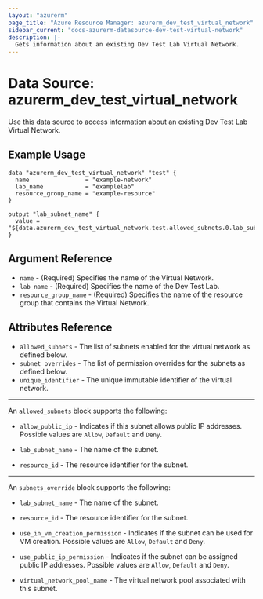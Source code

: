 ```yaml
---
layout: "azurerm"
page_title: "Azure Resource Manager: azurerm_dev_test_virtual_network"
sidebar_current: "docs-azurerm-datasource-dev-test-virtual-network"
description: |-
  Gets information about an existing Dev Test Lab Virtual Network.
---
```


# Data Source: azurerm_dev_test_virtual_network

Use this data source to access information about an existing Dev Test Lab Virtual Network.

## Example Usage

```hcl
data "azurerm_dev_test_virtual_network" "test" {
  name                = "example-network"
  lab_name            = "examplelab"
  resource_group_name = "example-resource"
}

output "lab_subnet_name" {
  value = "${data.azurerm_dev_test_virtual_network.test.allowed_subnets.0.lab_subnet_name}
}
```

## Argument Reference

* `name` - (Required) Specifies the name of the Virtual Network.
* `lab_name` - (Required) Specifies the name of the Dev Test Lab.
* `resource_group_name` - (Required) Specifies the name of the resource group that contains the Virtual Network.

## Attributes Reference

* `allowed_subnets` - The list of subnets enabled for the virtual network as defined below.
* `subnet_overrides` - The list of permission overrides for the subnets as defined below.
* `unique_identifier` - The unique immutable identifier of the virtual network.

---

An `allowed_subnets` block supports the following:

* `allow_public_ip` - Indicates if this subnet allows public IP addresses. Possible values are `Allow`, `Default` and `Deny`.

* `lab_subnet_name` - The name of the subnet.

* `resource_id` - The resource identifier for the subnet.

---

An `subnets_override` block supports the following:

* `lab_subnet_name` - The name of the subnet.

* `resource_id` - The resource identifier for the subnet.

* `use_in_vm_creation_permission` - Indicates if the subnet can be used for VM creation.  Possible values are `Allow`, `Default` and `Deny`.

* `use_public_ip_permission` - Indicates if the subnet can be assigned public IP addresses.  Possible values are `Allow`, `Default` and `Deny`.

* `virtual_network_pool_name` - The virtual network pool associated with this subnet.
